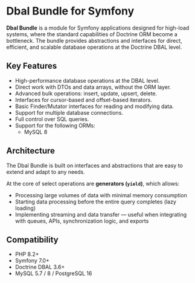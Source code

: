 # Dbal Bundle for Symfony

**Dbal Bundle** is a module for Symfony applications designed for high-load systems, where the standard capabilities of Doctrine ORM become a bottleneck. The bundle provides abstractions and interfaces for direct, efficient, and scalable database operations at the Doctrine DBAL level.

## Key Features

- High-performance database operations at the DBAL level.
- Direct work with DTOs and data arrays, without the ORM layer.
- Advanced bulk operations: insert, update, upsert, delete.
- Interfaces for cursor-based and offset-based iterators.
- Basic Finder/Mutator interfaces for reading and modifying data.
- Support for multiple database connections.
- Full control over SQL queries.
- Support for the following ORMs:
    - MySQL 8


## Architecture

The Dbal Bundle is built on interfaces and abstractions that are easy to extend and adapt to any needs.

At the core of select operations are **generators (`yield`)**, which allows:

- Processing large volumes of data with minimal memory consumption
- Starting data processing before the entire query completes (lazy loading)
- Implementing streaming and data transfer — useful when integrating with queues, APIs, synchronization logic, and exports

## Compatibility

- PHP 8.2+
- Symfony 7.0+
- Doctrine DBAL 3.6+
- MySQL 5.7 / 8 / PostgreSQL 16

